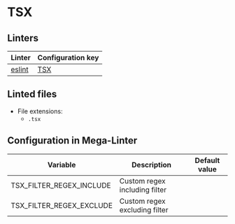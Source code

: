 <!-- markdownlint-disable MD003 MD020 MD033 MD041 -->
<!-- Generated by .automation/build.py, please do not update manually -->
<!-- Instead, update descriptor file at https://github.com/nvuillam/mega-linter/tree/master/megalinter/descriptors/tsx.yml -->
# TSX

## Linters

| Linter | Configuration key |
| ------ | ----------------- |
| [eslint](tsx_eslint.md) | [TSX](tsx_eslint.md) |

## Linted files

- File extensions:
  - `.tsx`

## Configuration in Mega-Linter

| Variable | Description | Default value |
| ----------------- | -------------- | -------------- |
| TSX_FILTER_REGEX_INCLUDE | Custom regex including filter |  |
| TSX_FILTER_REGEX_EXCLUDE | Custom regex excluding filter |  |

